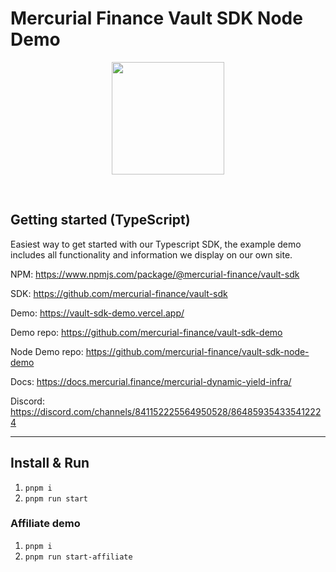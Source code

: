 # Mercurial Finance Vault SDK Node Demo

<p align="center">
<img align="center" src="https://vaults.mercurial.finance/icons/logo.svg" width="180" height="180" />
</p>
<br>

## Getting started (TypeScript)
Easiest way to get started with our Typescript SDK, the example demo includes all functionality and information we display on our own site.

NPM: https://www.npmjs.com/package/@mercurial-finance/vault-sdk

SDK: https://github.com/mercurial-finance/vault-sdk

Demo: https://vault-sdk-demo.vercel.app/

Demo repo: https://github.com/mercurial-finance/vault-sdk-demo

Node Demo repo: https://github.com/mercurial-finance/vault-sdk-node-demo

Docs: https://docs.mercurial.finance/mercurial-dynamic-yield-infra/

Discord: https://discord.com/channels/841152225564950528/864859354335412224

<hr>

## Install & Run

1. `pnpm i`
2. `pnpm run start`

### Affiliate demo
1. `pnpm i`
2. `pnpm run start-affiliate`

